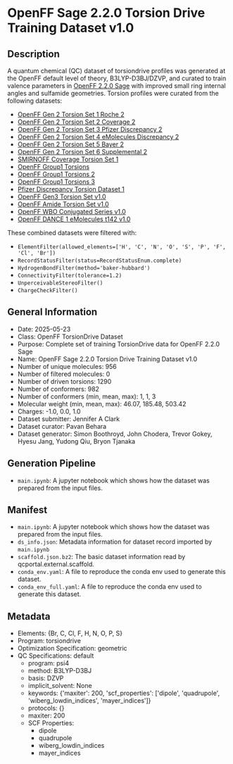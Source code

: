 # OpenFF Sage 2.2.0 Torsion Drive Training Dataset v1.0

## Description

A quantum chemical (QC) dataset of torsiondrive profiles was generated at the OpenFF default level of theory, B3LYP-D3BJ/DZVP, and
 curated to train valence parameters in [OpenFF 2.2.0 Sage](https://github.com/openforcefield/sage-2.2.0/) with improved small ring
  internal angles and sulfamide geometries. Torsion profiles were curated from the following datasets:

 - [OpenFF Gen 2 Torsion Set 1 Roche 2](https://github.com/openforcefield/qca-dataset-submission/tree/7f8ed2ab6c8acc4521c8ca45ff4f587b20f0bcda/submissions/2020-03-23-OpenFF-Gen-2-Torsion-Set-1-Roche-2)
 - [OpenFF Gen 2 Torsion Set 2 Coverage 2](https://github.com/openforcefield/qca-dataset-submission/tree/7f8ed2ab6c8acc4521c8ca45ff4f587b20f0bcda/submissions/2020-03-23-OpenFF-Gen-2-Torsion-Set-2-Coverage-2)
 - [OpenFF Gen 2 Torsion Set 3 Pfizer Discrepancy 2](https://github.com/openforcefield/qca-dataset-submission/tree/7f8ed2ab6c8acc4521c8ca45ff4f587b20f0bcda/submissions/2020-03-23-OpenFF-Gen-2-Torsion-Set-3-Pfizer-Discrepancy-2)
 - [OpenFF Gen 2 Torsion Set 4 eMolecules Discrepancy 2](https://github.com/openforcefield/qca-dataset-submission/tree/7f8ed2ab6c8acc4521c8ca45ff4f587b20f0bcda/submissions/2020-03-23-OpenFF-Gen-2-Torsion-Set-4-eMolecules-Discrepancy-2)
 - [OpenFF Gen 2 Torsion Set 5 Bayer 2](https://github.com/openforcefield/qca-dataset-submission/tree/7f8ed2ab6c8acc4521c8ca45ff4f587b20f0bcda/submissions/2020-03-26-OpenFF-Gen-2-Torsion-Set-5-Bayer-2)
 - [OpenFF Gen 2 Torsion Set 6 Supplemental 2](https://github.com/openforcefield/qca-dataset-submission/tree/7f8ed2ab6c8acc4521c8ca45ff4f587b20f0bcda/submissions/2020-03-26-OpenFF-Gen-2-Torsion-Set-6-supplemental-2)
 - [SMIRNOFF Coverage Torsion Set 1](https://github.com/openforcefield/qca-dataset-submission/tree/7f8ed2ab6c8acc4521c8ca45ff4f587b20f0bcda/submissions/2019-07-01-smirnoff99Frost-coverage-torsion)
 - [OpenFF Group1 Torsions](https://github.com/openforcefield/qca-dataset-submission/tree/7f8ed2ab6c8acc4521c8ca45ff4f587b20f0bcda/submissions/2019-05-01-OpenFF-Group1-Torsions)
 - [OpenFF Group1 Torsions 2](https://github.com/openforcefield/qca-dataset-submission/tree/7f8ed2ab6c8acc4521c8ca45ff4f587b20f0bcda/submissions/2020-01-31-OpenFF-Group1-Torsions-2)
 - [OpenFF Group1 Torsions 3](https://github.com/openforcefield/qca-dataset-submission/tree/7f8ed2ab6c8acc4521c8ca45ff4f587b20f0bcda/submissions/2020-02-10-OpenFF-Group1-Torsions-3)
 - [Pfizer Discrepancy Torsion Dataset 1](https://github.com/openforcefield/qca-dataset-submission/tree/7f8ed2ab6c8acc4521c8ca45ff4f587b20f0bcda/submissions/2019-09-07-Pfizer-discrepancy-torsion-dataset-1)
 - [OpenFF Gen3 Torsion Set v1.0](https://github.com/openforcefield/qca-dataset-submission/tree/7f8ed2ab6c8acc4521c8ca45ff4f587b20f0bcda/submissions/2021-04-09-OpenFF-Gen3-Torsion-Set-v1.0)
 - [OpenFF Amide Torsion Set v1.0](https://github.com/openforcefield/qca-dataset-submission/tree/7f8ed2ab6c8acc4521c8ca45ff4f587b20f0bcda/submissions/2021-03-23-OpenFF-Amide-Torsion-Set-v1.0)
 - [OpenFF WBO Conjugated Series v1.0](https://github.com/openforcefield/qca-dataset-submission/tree/7f8ed2ab6c8acc4521c8ca45ff4f587b20f0bcda/submissions/2021-01-25-OpenFF-Conjugated-Series)
 - [OpenFF DANCE 1 eMolecules t142 v1.0](https://github.com/openforcefield/qca-dataset-submission/tree/7f8ed2ab6c8acc4521c8ca45ff4f587b20f0bcda/submissions/2020-06-01-DANCE-1-eMolecules-t142-selected)
 
 These combined datasets were filtered with:
 
 - `ElementFilter(allowed_elements=['H', 'C', 'N', 'O', 'S', 'P', 'F', 'Cl', 'Br'])`
 - `RecordStatusFilter(status=RecordStatusEnum.complete)`
 - `HydrogenBondFilter(method='baker-hubbard')`
 - `ConnectivityFilter(tolerance=1.2)`
 - `UnperceivableStereoFilter()`
 - `ChargeCheckFilter()`

## General Information

* Date: 2025-05-23
* Class: OpenFF TorsionDrive Dataset
* Purpose: Complete set of training TorsionDrive data for OpenFF 2.2.0 Sage
* Name: OpenFF Sage 2.2.0 Torsion Drive Training Dataset v1.0
* Number of unique molecules: 956
* Number of filtered molecules: 0
* Number of driven torsions: 1290
* Number of conformers: 982
* Number of conformers (min, mean, max): 1, 1, 3
* Molecular weight (min, mean, max): 46.07, 185.48, 503.42
* Charges: -1.0, 0.0, 1.0
* Dataset submitter: Jennifer A Clark
* Dataset curator: Pavan Behara
* Dataset generator: Simon Boothroyd, John Chodera, Trevor Gokey, Hyesu Jang, Yudong Qiu, Bryon Tjanaka

## Generation Pipeline

* `main.ipynb`: A jupyter notebook which shows how the dataset was prepared from the input files.

## Manifest

* `main.ipynb`: A jupyter notebook which shows how the dataset was prepared from the input files.
* `ds_info.json`: Metadata information for dataset record imported by `main.ipynb`
* `scaffold.json.bz2`: The basic dataset information read by qcportal.external.scaffold.
* `conda_env.yaml`: A file to reproduce the conda env used to generate this dataset.
* `conda_env_full.yaml`: A file to reproduce the conda env used to generate this dataset.

## Metadata

* Elements: {Br, C, Cl, F, H, N, O, P, S}
* Program: torsiondrive
* Optimization Specification: geometric
* QC Specifications: default
  * program: psi4
  * method: B3LYP-D3BJ
  * basis: DZVP
  * implicit_solvent: None
  * keywords: {'maxiter': 200, 'scf_properties': ['dipole', 'quadrupole', 'wiberg_lowdin_indices', 'mayer_indices']}
  * protocols: {}
  * maxiter: 200
  * SCF Properties:
    * dipole
    * quadrupole
    * wiberg_lowdin_indices
    * mayer_indices
